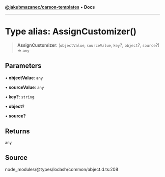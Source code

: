 [**@jakubmazanec/carson-templates**](../../../README.md) • **Docs**

---

# Type alias: AssignCustomizer()

> **AssignCustomizer**: (`objectValue`, `sourceValue`, `key`?, `object`?, `source`?) => `any`

## Parameters

• **objectValue**: `any`

• **sourceValue**: `any`

• **key?**: `string`

• **object?**

• **source?**

## Returns

`any`

## Source

node_modules/@types/lodash/common/object.d.ts:208
